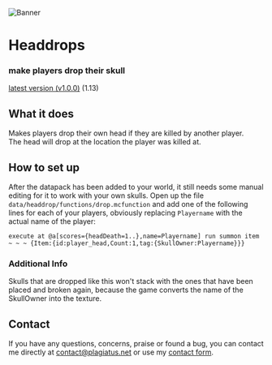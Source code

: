 ![Banner](https://raw.githubusercontent.com/Plagiatus/datapacks/master/headdrops/banner.png "Itemchallenge")

# Headdrops
### make players drop their skull

[latest version (v1.0.0)](https://github.com/Plagiatus/datapacks/raw/master/headdrops/headdrops_v1.0.0.zip) (1.13)

## What it does

Makes players drop their own head if they are killed by another player.  
The head will drop at the location the player was killed at.

## How to set up

After the datapack has been added to your world, it still needs some manual editing for it to work with your own skulls.
Open up the file `data/headdrop/functions/drop.mcfunction` and add one of the following lines for each of your players, obviously replacing `Playername` with the actual name of the player:

    execute at @a[scores={headDeath=1..},name=Playername] run summon item ~ ~ ~ {Item:{id:player_head,Count:1,tag:{SkullOwner:Playername}}}
	
### Additional Info

Skulls that are dropped like this won't stack with the ones that have been placed and broken again, because the game converts the name of the SkullOwner into the texture.

## Contact

If you have any questions, concerns, praise or found a bug, you can contact me directly at [contact@plagiatus.net](mailto:contact@plagiatus.net) or use my [contact form](http://plagiatus.net/#contact).
